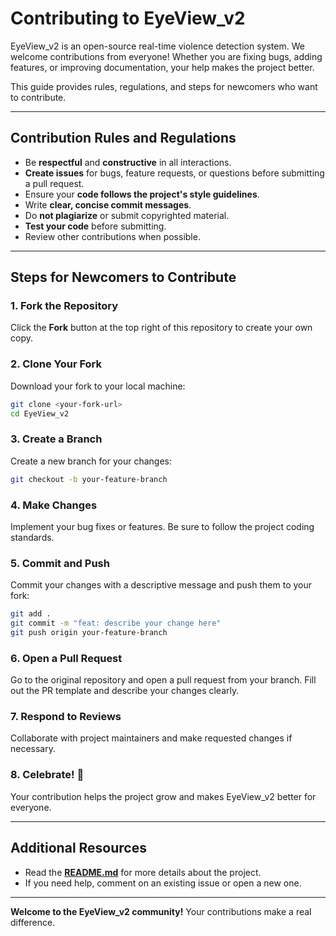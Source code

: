 # Contributing to EyeView\_v2

EyeView\_v2 is an open-source real-time violence detection system. We welcome contributions from everyone! Whether you are fixing bugs, adding features, or improving documentation, your help makes the project better.

This guide provides rules, regulations, and steps for newcomers who want to contribute.

---

## Contribution Rules and Regulations

* Be **respectful** and **constructive** in all interactions.
* **Create issues** for bugs, feature requests, or questions before submitting a pull request.
* Ensure your **code follows the project's style guidelines**.
* Write **clear, concise commit messages**.
* Do **not plagiarize** or submit copyrighted material.
* **Test your code** before submitting.
* Review other contributions when possible.

---

## Steps for Newcomers to Contribute

### 1. Fork the Repository

Click the **Fork** button at the top right of this repository to create your own copy.

### 2. Clone Your Fork

Download your fork to your local machine:

```bash
git clone <your-fork-url>
cd EyeView_v2
```

### 3. Create a Branch

Create a new branch for your changes:

```bash
git checkout -b your-feature-branch
```

### 4. Make Changes

Implement your bug fixes or features. Be sure to follow the project coding standards.

### 5. Commit and Push

Commit your changes with a descriptive message and push them to your fork:

```bash
git add .
git commit -m "feat: describe your change here"
git push origin your-feature-branch
```

### 6. Open a Pull Request

Go to the original repository and open a pull request from your branch. Fill out the PR template and describe your changes clearly.

### 7. Respond to Reviews

Collaborate with project maintainers and make requested changes if necessary.

### 8. Celebrate! 🎉

Your contribution helps the project grow and makes EyeView\_v2 better for everyone.

---

## Additional Resources

* Read the **[README.md](README.md)** for more details about the project.
* If you need help, comment on an existing issue or open a new one.

---

**Welcome to the EyeView\_v2 community!**
Your contributions make a real difference.
